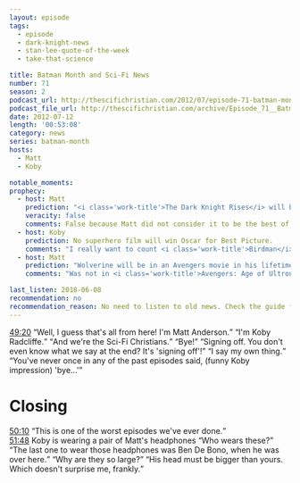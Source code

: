 ```yaml
---
layout: episode
tags:
  - episode
  - dark-knight-news
  - stan-lee-quote-of-the-week
  - take-that-science

title: Batman Month and Sci-Fi News
number: 71
season: 2
podcast_url: http://thescifichristian.com/2012/07/episode-71-batman-month-and-sci-fi-news/
podcast_file_url: http://thescifichristian.com/archive/Episode_71__Batman_Month_and_Sci-Fi.mp3
date: 2012-07-12
length: '00:53:08'
category: news
series: batman-month
hosts:
  - Matt
  - Koby

notable_moments:
prophecy:
  - host: Matt
    prediction: "<i class='work-title'>The Dark Knight Rises</i> will be the best movie of the year."
    veracity: false
    comments: False because Matt did not consider it to be the best of the year.
  - host: Koby
    prediction: No superhero film will win Oscar for Best Picture.
    comments: "I really want to count <i class='work-title'>Birdman</i> as a superhero film, but I'll be fair and say this has not yet happened."
  - host: Matt
    prediction: "Wolverine will be in an Avengers movie in his lifetime, but not in <i class='work-title'>Avengers 2</i>"
    comments: "Was not in <i class='work-title'>Avengers: Age of Ultron</i>, and if Disney's acquisition of Fox goes through, it's only a matter of time."

last_listen: 2018-06-08
recommendation: no
recommendation_reason: No need to listen to old news. Check the guide for what's interesting in hindsight.
---
```

<div class="quote">
  <a class="timestamp tag is-medium is-rounded is-primary" href="http://thescifichristian.com/2012/07/episode-71-batman-month-and-sci-fi-news/#t=49:20">49:20</a>
  <span class="quote-context is-size-6"></span>
  <q class="matt">Well, I guess that's all from here! I'm Matt Anderson.</q>
  <q class="koby">I'm Koby Radcliffe.</q>
  <q class="matt">And we're the Sci-Fi Christians.</q>
  <q class="koby">Bye!</q>
  <q class="matt">Signing off. You don't even know what we say at the end? It's 'signing off'!</q>
  <q class="koby">I say my own thing.</q>
  <q class="matt">You've never once in any of the past episodes said, (funny Koby impression) 'bye...'</q>
</div>

# Closing

<div class="quote">
  <a class="timestamp tag is-medium is-rounded is-primary" href="http://thescifichristian.com/2012/07/episode-71-batman-month-and-sci-fi-news/#t=50:10">50:10</a>
  <q class="matt">This is one of the worst episodes we've ever done.</q>
</div>

<div class="quote">
  <a class="timestamp tag is-medium is-rounded is-primary" href="http://thescifichristian.com/2012/07/episode-71-batman-month-and-sci-fi-news/#t=51:48">51:48</a>
  <span class="quote-context is-size-6">Koby is wearing a pair of Matt's headphones</span>
  <q class="koby">Who wears these?</q>
  <q class="matt">The last one to wear those headphones was Ben De Bono, when he was over here.</q>
  <q class="koby">Why are they so large?</q>
  <q class="matt">His head must be bigger than yours. Which doesn't surprise me, frankly.</q>
</div>